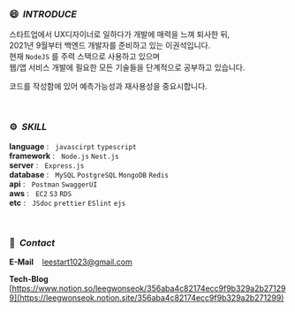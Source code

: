 ### 😄 &nbsp;*INTRODUCE*

스타트업에서 UX디자이너로 일하다가 개발에 매력을 느껴 퇴사한 뒤, <br>
2021년 9월부터 백엔드 개발자를 준비하고 있는 이권석입니다. <br>
현재 `NodeJS` 를 주력 스택으로 사용하고 있으며 <br>
웹/앱 서비스 개발에 필요한 모든 기술들을 단계적으로 공부하고 있습니다.

코드를 작성함에 있어 예측가능성과 재사용성을 중요시합니다. <br>




<br>

### ⚙ &nbsp;*SKILL*

**language** : &nbsp;&nbsp;`javascirpt` `typescript`  <br>
**framework** : &nbsp;&nbsp;`Node.js` `Nest.js`  <br>
**server** : &nbsp;&nbsp;`Express.js`  <br>
**database** : &nbsp;&nbsp;`MySQL` `PostgreSQL`  `MongoDB` `Redis` <br>
**api** : &nbsp;&nbsp;`Postman` `SwaggerUI` <br>
**aws** : &nbsp;&nbsp;`EC2` `S3` `RDS` <br>
**etc** : &nbsp;&nbsp;`JSdoc` `prettier` `ESlint` `ejs`



<br>

### 👋 &nbsp;*Contact*

**E-Mail** &nbsp;&nbsp; leestart1023@gmail.com

**Tech-Blog** &nbsp;&nbsp; [https://www.notion.so/leegwonseok/356aba4c82174ecc9f9b329a2b271299](https://leegwonseok.notion.site/356aba4c82174ecc9f9b329a2b271299)
